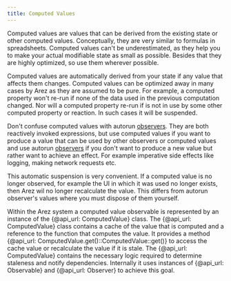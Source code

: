 ```yaml
---
title: Computed Values
---
```


Computed values are values that can be derived from the existing state or other computed values. Conceptually,
they are very similar to formulas in spreadsheets. Computed values can't be underestimated, as they help you
to make your actual modifiable state as small as possible. Besides that they are highly optimized, so use
them wherever possible.

Computed values are automatically derived from your state if any value that affects them changes. Computed
values can be optimized away in many cases by Arez as they are assumed to be pure. For example, a computed
property won't re-run if none of the data used in the previous computation changed. Nor will a computed
property re-run if is not in use by some other computed property or reaction. In such cases it will be
suspended.

Don't confuse computed values with autorun [observers](observers.md). They are both reactively invoked
expressions, but use computed values if you want to produce a value that can be used by other observers
or computed values and use autorun [observers](observers.md) if you don't want to produce a new value but
rather want to achieve an effect. For example imperative side effects like logging, making network requests
etc.

This automatic suspension is very convenient. If a computed value is no longer observed, for example the
UI in which it was used no longer exists, then Arez wil no longer recalculate the value. This differs from
autorun observer's values where you must dispose of them yourself.

Within the Arez system a computed value observable is represented by an instance of the {@api_url: ComputedValue}
class. The {@api_url: ComputedValue} class contains a cache of the value that is computed and a reference to the
function that computes the value. It provides a method {@api_url: ComputedValue.get()::ComputedValue::get()} to
access the cache value or recalculate the value if it is stale. The {@api_url: ComputedValue} contains the necessary
logic required to determine staleness and notify dependencies. Internally it uses instances of {@api_url: Observable}
and {@api_url: Observer} to achieve this goal.
